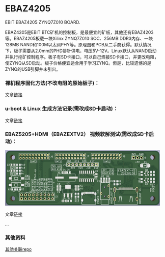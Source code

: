 # EBAZ4205

EBIT EBAZ4205 ZYNQ7Z010 BOARD.

EBAZ4205是EBIT BTC矿机的控制板，是最便宜的矿板，其他还有EBAZ4203等。EBAZ4205板载一块Xilinx ZYNQ7Z010 SOC、256MB DDR3内存、一块128MB NAND和100M以太网PHY等。原理图和PCB从二手商获得。默认情况下，板子需要从2.0mm的PHD排针供电，电压5V-12V。Linux默认从NAND启动并执行挖矿控制程序。板子有SD卡接口，可以自己焊接SD卡接口，并更改电阻，使ZYNQ从SD启动。板子价格便宜适合用于学习ZYNQ。但是，比较遗憾的是ZYNQ的USB引脚并未引出。

### 裸机程序固化方法(不改电阻的原始板子)：

文章[链接](https://www.jianshu.com/p/b83c663ecaaa)

### u-boot & Linux 生成方法记录(需改成SD卡启动)：

文章[链接](https://www.jianshu.com/p/370f95f0068f)

### EBAZ5205+HDMI（EBAZEXTV2） 视频软解测试(需改成SD卡启动)：

![3D预览KICAD6.0，HDMI DDC存在BUG，请不要焊接](https://github.com/Elrori/EBAZ4205/blob/master/EBAZEXT-V2/ebazext-v2.png)

文章[链接](https://www.jianshu.com/p/f035751c2fe5)

...

### 其他资料

[其他关联repo](https://github.com/xjtuecho/EBAZ4205)
